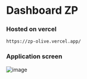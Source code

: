   # Dashboard ZP

### Hosted on vercel
```
https://zp-olive.vercel.app/
```

### Application screen
![image](https://user-images.githubusercontent.com/70710358/194927931-477b45f0-6795-45d4-ba70-eaa43394ec6f.png)

